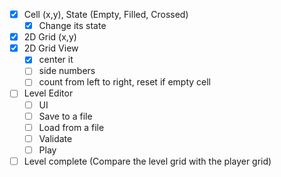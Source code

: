 ﻿- [x] Cell (x,y), State (Empty, Filled, Crossed)
    - [x] Change its state
- [x] 2D Grid (x,y)
- [x] 2D Grid View
  - [x] center it
  - [ ] side numbers
  - [ ] count from left to right, reset if empty cell

- [ ] Level Editor
  - [ ] UI
  - [ ] Save to a file
  - [ ] Load from a file
  - [ ] Validate
  - [ ] Play

- [ ] Level complete (Compare the level grid with the player grid)